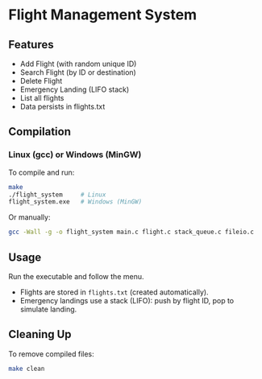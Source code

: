 # Flight Management System

## Features

- Add Flight (with random unique ID)
- Search Flight (by ID or destination)
- Delete Flight
- Emergency Landing (LIFO stack)
- List all flights
- Data persists in flights.txt

## Compilation

### Linux (gcc) or Windows (MinGW)

To compile and run:

```sh
make
./flight_system     # Linux
flight_system.exe   # Windows (MinGW)
```

Or manually:
```sh
gcc -Wall -g -o flight_system main.c flight.c stack_queue.c fileio.c
```

## Usage

Run the executable and follow the menu.

- Flights are stored in `flights.txt` (created automatically).
- Emergency landings use a stack (LIFO): push by flight ID, pop to simulate landing.

## Cleaning Up

To remove compiled files:
```sh
make clean
```